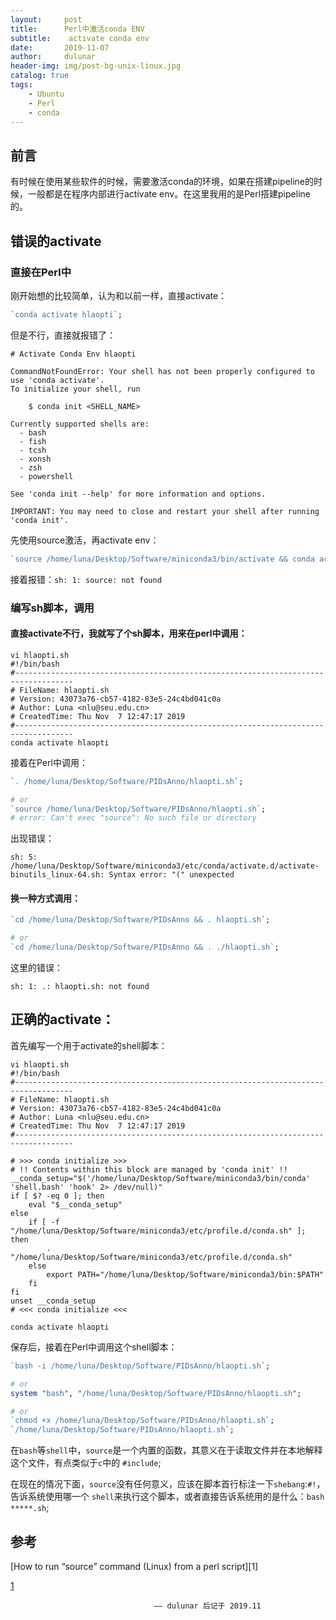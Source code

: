 ```yaml
---
layout:     post
title:      Perl中激活conda ENV
subtitle:    activate conda env
date:       2019-11-07
author:     dulunar
header-img: img/post-bg-unix-linux.jpg
catalog: true
tags:
    - Ubuntu
    - Perl
    - conda
---
```



## 前言
有时候在使用某些软件的时候，需要激活conda的环境，如果在搭建pipeline的时候，一般都是在程序内部进行activate env。在这里我用的是Perl搭建pipeline的。

## 错误的activate
### 直接在Perl中
刚开始想的比较简单，认为和以前一样，直接activate：
```perl
`conda activate hlaopti`;
```
但是不行，直接就报错了：
```shell
# Activate Conda Env hlaopti

CommandNotFoundError: Your shell has not been properly configured to use 'conda activate'.
To initialize your shell, run

    $ conda init <SHELL_NAME>

Currently supported shells are:
  - bash
  - fish
  - tcsh
  - xonsh
  - zsh
  - powershell

See 'conda init --help' for more information and options.

IMPORTANT: You may need to close and restart your shell after running 'conda init'.
```

先使用source激活，再activate env：
```perl
`source /home/luna/Desktop/Software/miniconda3/bin/activate && conda activate hlaopti`;
```

接着报错：`sh: 1: source: not found`

### 编写sh脚本，调用
#### 直接activate不行，我就写了个sh脚本，用来在perl中调用：
```shell
vi hlaopti.sh
#!/bin/bash
#-----------------------------------------------------------------------------------
# FileName: hlaopti.sh
# Version: 43073a76-cb57-4182-83e5-24c4bd041c0a
# Author: Luna <nlu@seu.edu.cn>
# CreatedTime: Thu Nov  7 12:47:17 2019
#-----------------------------------------------------------------------------------
conda activate hlaopti
```
接着在Perl中调用：
```perl
`. /home/luna/Desktop/Software/PIDsAnno/hlaopti.sh`;

# or
`source /home/luna/Desktop/Software/PIDsAnno/hlaopti.sh`;
# error: Can't exec "source": No such file or directory
```
出现错误：
```shell
sh: 5: /home/luna/Desktop/Software/miniconda3/etc/conda/activate.d/activate-binutils_linux-64.sh: Syntax error: "(" unexpected
```

#### 换一种方式调用：
```perl
`cd /home/luna/Desktop/Software/PIDsAnno && . hlaopti.sh`;

# or
`cd /home/luna/Desktop/Software/PIDsAnno && . ./hlaopti.sh`;
```
这里的错误：
```shell
sh: 1: .: hlaopti.sh: not found
```

## 正确的activate：
首先编写一个用于activate的shell脚本：
```shell
vi hlaopti.sh
#!/bin/bash
#-----------------------------------------------------------------------------------
# FileName: hlaopti.sh
# Version: 43073a76-cb57-4182-83e5-24c4bd041c0a
# Author: Luna <nlu@seu.edu.cn>
# CreatedTime: Thu Nov  7 12:47:17 2019
#-----------------------------------------------------------------------------------

# >>> conda initialize >>>
# !! Contents within this block are managed by 'conda init' !!
__conda_setup="$('/home/luna/Desktop/Software/miniconda3/bin/conda' 'shell.bash' 'hook' 2> /dev/null)"
if [ $? -eq 0 ]; then
    eval "$__conda_setup"
else
    if [ -f "/home/luna/Desktop/Software/miniconda3/etc/profile.d/conda.sh" ]; then
        . "/home/luna/Desktop/Software/miniconda3/etc/profile.d/conda.sh"
    else
        export PATH="/home/luna/Desktop/Software/miniconda3/bin:$PATH"
    fi
fi
unset __conda_setup
# <<< conda initialize <<<

conda activate hlaopti
```

保存后，接着在Perl中调用这个shell脚本：
```perl
`bash -i /home/luna/Desktop/Software/PIDsAnno/hlaopti.sh`;

# or
system "bash", "/home/luna/Desktop/Software/PIDsAnno/hlaopti.sh";

# or
`chmod +x /home/luna/Desktop/Software/PIDsAnno/hlaopti.sh`;
`/home/luna/Desktop/Software/PIDsAnno/hlaopti.sh`;
```

在`bash`等`shell`中，`source`是一个内置的函数，其意义在于读取文件并在本地解释这个文件，有点类似于`c`中的 `#include`;

在现在的情况下面，`source`没有任何意义，应该在脚本首行标注一下`shebang`:`#!`，告诉系统使用哪一个 `shell`来执行这个脚本，或者直接告诉系统用的是什么：`bash *****.sh`;


## 参考
[How to run “source” command (Linux) from a perl script][1]

[1](https://stackoverflow.com/questions/33781557/how-to-run-source-command-linux-from-a-perl-script)

									—— dulunar 后记于 2019.11